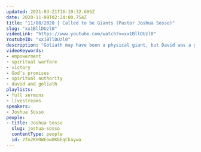 ```yaml
---
updated: 2021-03-21T16:10:32.606Z
date: 2020-11-09T02:24:00.754Z
title: "11/08/2020 | Called to be Giants (Pastor Joshua Sosso)"
slug: "xx1BllDUzl0"
videoLink: "https://www.youtube.com/watch?v=xx1BllDUzl0"
YoutubeID: "xx1BllDUzl0"
description: "Goliath may have been a physical giant, but David was a giant in the spirit. Pastor Josh encourages the Body of Christ to remember the promises of God because as David said in 1 Samuel 17, the battle is the Lord's and He will deliver victory into the hands of His people. This sermon was delivered by Pastor Joshua Sosso at Freedom Fellowship Church International on November 11, 2020."
videoKeywords:
- empowerment
- spiritual warfare
- victory
- God's promises
- spiritual authority
- david and goliath
playlists:
- full sermons
- livestreams
speakers:
- Joshua Sosso
people:
- title: Joshua Sosso
  slug: joshua-sosso
  contentType: people
  id: 2fn2KHOWEow0K6EqCkaywa
---
```

